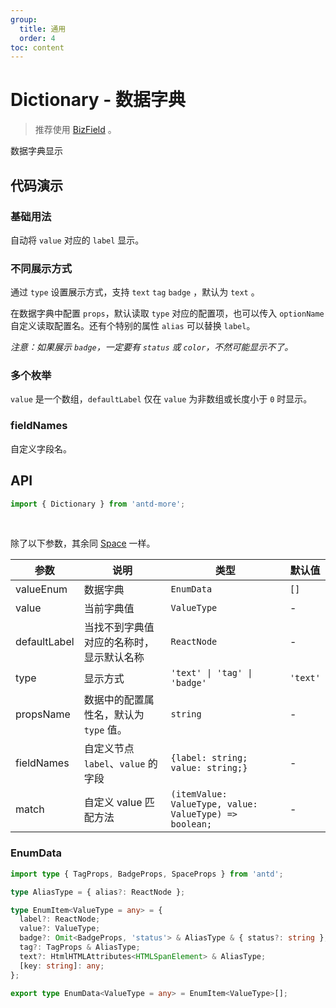 ```yaml
---
group:
  title: 通用
  order: 4
toc: content
---
```


# Dictionary - 数据字典

> 推荐使用 [BizField](/components/biz-field) 。

数据字典显示

## 代码演示

### 基础用法

自动将 `value` 对应的 `label` 显示。

<code src="./demos/Demo1.tsx"></code>

### 不同展示方式

通过 `type` 设置展示方式，支持 `text` `tag` `badge` ，默认为 `text` 。

在数据字典中配置 `props`，默认读取 `type` 对应的配置项，也可以传入 `optionName` 自定义读取配置名。还有个特别的属性 `alias` 可以替换 `label`。

_注意：如果展示 `badge`，一定要有 `status` 或 `color`，不然可能显示不了。_

<code src="./demos/Demo2.tsx"></code>

### 多个枚举

`value` 是一个数组，`defaultLabel` 仅在 `value` 为非数组或长度小于 `0` 时显示。

<code src="./demos/Demo3.tsx"></code>

### fieldNames

自定义字段名。

<code src="./demos/fieldNames.tsx"></code>

## API

```typescript
import { Dictionary } from 'antd-more';
```

<br />

除了以下参数，其余同 [Space](https://ant-design.gitee.io/components/space-cn#api) 一样。

| 参数 | 说明 | 类型 | 默认值 |
| --- | --- | --- | --- |
| valueEnum | 数据字典 | `EnumData` | `[]` |
| value | 当前字典值 | `ValueType` | - |
| defaultLabel | 当找不到字典值对应的名称时，显示默认名称 | `ReactNode` | - |
| type | 显示方式 | `'text' \| 'tag' \| 'badge'` | `'text'` |
| propsName | 数据中的配置属性名，默认为 `type` 值。 | `string` | - |
| fieldNames | 自定义节点 `label`、`value` 的字段 | `{label: string; value: string;}` | - |
| match | 自定义 value 匹配方法 | `(itemValue: ValueType, value: ValueType) => boolean;` | - |

### EnumData

```typescript
import type { TagProps, BadgeProps, SpaceProps } from 'antd';

type AliasType = { alias?: ReactNode };

type EnumItem<ValueType = any> = {
  label?: ReactNode;
  value?: ValueType;
  badge?: Omit<BadgeProps, 'status'> & AliasType & { status?: string };
  tag?: TagProps & AliasType;
  text?: HtmlHTMLAttributes<HTMLSpanElement> & AliasType;
  [key: string]: any;
};

export type EnumData<ValueType = any> = EnumItem<ValueType>[];
```
